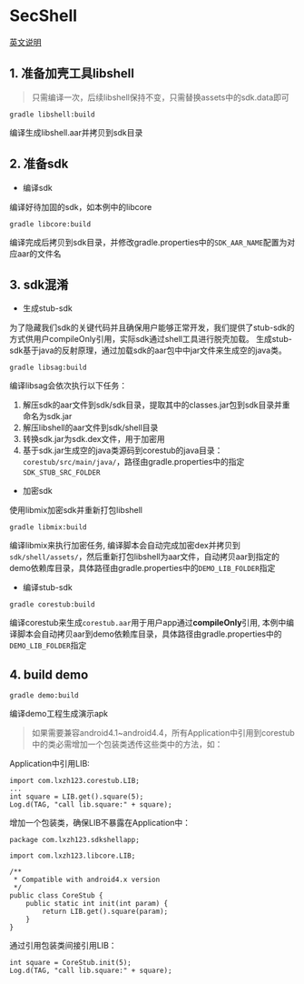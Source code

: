 # SecShell

[英文说明](README.md "英文")

## 1. 准备加壳工具libshell

> 只需编译一次，后续libshell保持不变，只需替换assets中的sdk.data即可

```
gradle libshell:build
```
编译生成libshell.aar并拷贝到sdk目录

## 2. 准备sdk

- 编译sdk

编译好待加固的sdk，如本例中的libcore

```
gradle libcore:build
```

编译完成后拷贝到sdk目录，并修改gradle.properties中的`SDK_AAR_NAME`配置为对应aar的文件名

## 3. sdk混淆

- 生成stub-sdk

为了隐藏我们sdk的关键代码并且确保用户能够正常开发，我们提供了stub-sdk的方式供用户compileOnly引用，实际sdk通过shell工具进行脱壳加载。
生成stub-sdk基于java的反射原理，通过加载sdk的aar包中中jar文件来生成空的java类。

```
gradle libsag:build
```

编译libsag会依次执行以下任务：

1. 解压sdk的aar文件到sdk/sdk目录，提取其中的classes.jar包到sdk目录并重命名为sdk.jar
2. 解压libshell的aar文件到sdk/shell目录
3. 转换sdk.jar为sdk.dex文件，用于加密用
4. 基于sdk.jar生成空的java类源码到corestub的java目录：`corestub/src/main/java/`，路径由gradle.properties中的指定`SDK_STUB_SRC_FOLDER`

- 加密sdk

 使用libmix加密sdk并重新打包libshell

```
gradle libmix:build
```

编译libmix来执行加密任务, 编译脚本会自动完成加密dex并拷贝到`sdk/shell/assets/`，然后重新打包libshell为aar文件，自动拷贝aar到指定的demo依赖库目录，具体路径由gradle.properties中的`DEMO_LIB_FOLDER`指定


- 编译stub-sdk

```
gradle corestub:build
```

编译corestub来生成`corestub.aar`用于用户app通过**compileOnly**引用, 本例中编译脚本会自动拷贝aar到demo依赖库目录，具体路径由gradle.properties中的`DEMO_LIB_FOLDER`指定

## 4. build demo

```
gradle demo:build
```

编译demo工程生成演示apk

> 如果需要兼容android4.1~android4.4，所有Application中引用到corestub中的类必需增加一个包装类透传这些类中的方法，如：

Application中引用LIB:

```
import com.lxzh123.corestub.LIB;
...
int square = LIB.get().square(5);
Log.d(TAG, "call lib.square:" + square);
```

增加一个包装类，确保LIB不暴露在Application中：

```
package com.lxzh123.sdkshellapp;

import com.lxzh123.libcore.LIB;

/**
 * Compatible with android4.x version
 */
public class CoreStub {
    public static int init(int param) {
        return LIB.get().square(param);
    }
}
```

通过引用包装类间接引用LIB：

```
int square = CoreStub.init(5);
Log.d(TAG, "call lib.square:" + square);
```